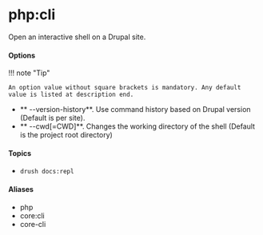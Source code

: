 # php:cli

Open an interactive shell on a Drupal site.

#### Options

!!! note "Tip"

    An option value without square brackets is mandatory. Any default value is listed at description end.

- ** --version-history**. Use command history based on Drupal version (Default is per site).
- ** --cwd[=CWD]**. Changes the working directory of the shell (Default is the project root directory)

#### Topics

- `drush docs:repl`

#### Aliases

- php
- core:cli
- core-cli

